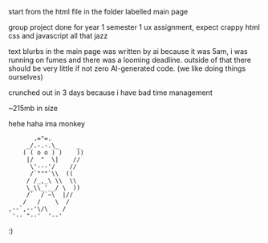 start from the html file in the folder labelled main page 

group project done for year 1 semester 1 ux assignment, expect crappy html css and javascript all that jazz

text blurbs in the main page was written by ai because it was 5am, i was running on fumes and there was a looming deadline. outside of that there should be very little if not zero AI-generated code. (we like doing things ourselves)

crunched out in 3 days because i have bad time management

~215mb in size




hehe haha ima monkey
```
       .="=.
     _/.-.-.\_     _
    ( ( o o ) )    ))
     |/  "  \|    //
      \'---'/    //
      /`"""`\\  ((
     / /_,_\ \\  \\
     \_\\_'__/ \  ))
     /`  /`~\  |//
    /   /    \  /
,--`,--'\/\    /
 '-- "--'  '--'
```
 :)
